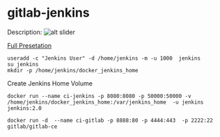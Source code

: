 # gitlab-jenkins

Description:
![alt slider](http://cdn.madlabbrazil.com/ex07.jpg)

[Full Presetation](https://docs.google.com/presentation/d/1DReA_GDzy6HvG0TJ1Ry-CQlmVhuNZsEbXi7VGO3-f3k/edit?usp=sharing)


```
useradd -c "Jenkins User" -d /home/jenkins -m -u 1000  jenkins
su jenkins
mkdir -p /home/jenkins/docker_jenkins_home
```

Create Jenkins Home Volume
```
docker run --name ci-jenkins -p 8080:8080 -p 50000:50000 -v /home/jenkins/docker_jenkins_home:/var/jenkins_home  -u jenkins jenkins:2.0

docker run -d  --name ci-gitlab -p 8888:80 -p 4444:443  -p 2222:22 gitlab/gitlab-ce
```
